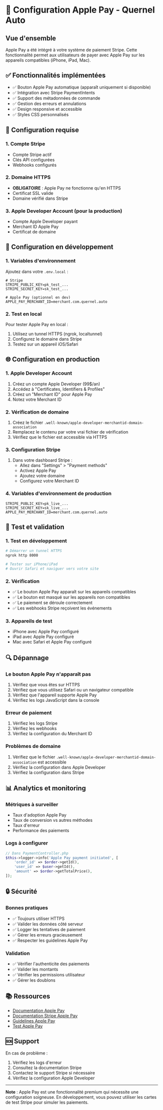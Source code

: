 # 🍎 Configuration Apple Pay - Quernel Auto

## Vue d'ensemble

Apple Pay a été intégré à votre système de paiement Stripe. Cette fonctionnalité permet aux utilisateurs de payer avec Apple Pay sur les appareils compatibles (iPhone, iPad, Mac).

## ✅ Fonctionnalités implémentées

- ✅ Bouton Apple Pay automatique (apparaît uniquement si disponible)
- ✅ Intégration avec Stripe PaymentIntents
- ✅ Support des métadonnées de commande
- ✅ Gestion des erreurs et annulations
- ✅ Design responsive et accessible
- ✅ Styles CSS personnalisés

## 🔧 Configuration requise

### 1. Compte Stripe
- Compte Stripe actif
- Clés API configurées
- Webhooks configurés

### 2. Domaine HTTPS
- **OBLIGATOIRE** : Apple Pay ne fonctionne qu'en HTTPS
- Certificat SSL valide
- Domaine vérifié dans Stripe

### 3. Apple Developer Account (pour la production)
- Compte Apple Developer payant
- Merchant ID Apple Pay
- Certificat de domaine

## 🚀 Configuration en développement

### 1. Variables d'environnement
Ajoutez dans votre `.env.local` :
```env
# Stripe
STRIPE_PUBLIC_KEY=pk_test_...
STRIPE_SECRET_KEY=sk_test_...

# Apple Pay (optionnel en dev)
APPLE_PAY_MERCHANT_ID=merchant.com.quernel.auto
```

### 2. Test en local
Pour tester Apple Pay en local :
1. Utilisez un tunnel HTTPS (ngrok, localtunnel)
2. Configurez le domaine dans Stripe
3. Testez sur un appareil iOS/Safari

## 🌐 Configuration en production

### 1. Apple Developer Account
1. Créez un compte Apple Developer (99$/an)
2. Accédez à "Certificates, Identifiers & Profiles"
3. Créez un "Merchant ID" pour Apple Pay
4. Notez votre Merchant ID

### 2. Vérification de domaine
1. Créez le fichier `.well-known/apple-developer-merchantid-domain-association`
2. Remplacez le contenu par votre vrai fichier de vérification
3. Vérifiez que le fichier est accessible via HTTPS

### 3. Configuration Stripe
1. Dans votre dashboard Stripe :
   - Allez dans "Settings" > "Payment methods"
   - Activez Apple Pay
   - Ajoutez votre domaine
   - Configurez votre Merchant ID

### 4. Variables d'environnement de production
```env
STRIPE_PUBLIC_KEY=pk_live_...
STRIPE_SECRET_KEY=sk_live_...
APPLE_PAY_MERCHANT_ID=merchant.com.quernel.auto
```

## 📱 Test et validation

### 1. Test en développement
```bash
# Démarrer un tunnel HTTPS
ngrok http 8000

# Tester sur iPhone/iPad
# Ouvrir Safari et naviguer vers votre site
```

### 2. Vérification
- ✅ Le bouton Apple Pay apparaît sur les appareils compatibles
- ✅ Le bouton est masqué sur les appareils non compatibles
- ✅ Le paiement se déroule correctement
- ✅ Les webhooks Stripe reçoivent les événements

### 3. Appareils de test
- iPhone avec Apple Pay configuré
- iPad avec Apple Pay configuré
- Mac avec Safari et Apple Pay configuré

## 🔍 Dépannage

### Le bouton Apple Pay n'apparaît pas
1. Vérifiez que vous êtes sur HTTPS
2. Vérifiez que vous utilisez Safari ou un navigateur compatible
3. Vérifiez que l'appareil supporte Apple Pay
4. Vérifiez les logs JavaScript dans la console

### Erreur de paiement
1. Vérifiez les logs Stripe
2. Vérifiez les webhooks
3. Vérifiez la configuration du Merchant ID

### Problèmes de domaine
1. Vérifiez que le fichier `.well-known/apple-developer-merchantid-domain-association` est accessible
2. Vérifiez la configuration dans Apple Developer
3. Vérifiez la configuration dans Stripe

## 📊 Analytics et monitoring

### Métriques à surveiller
- Taux d'adoption Apple Pay
- Taux de conversion vs autres méthodes
- Taux d'erreur
- Performance des paiements

### Logs à configurer
```php
// Dans PaymentController.php
$this->logger->info('Apple Pay payment initiated', [
    'order_id' => $order->getId(),
    'user_id' => $user->getId(),
    'amount' => $order->getTotalPrice(),
]);
```

## 🔒 Sécurité

### Bonnes pratiques
- ✅ Toujours utiliser HTTPS
- ✅ Valider les données côté serveur
- ✅ Logger les tentatives de paiement
- ✅ Gérer les erreurs gracieusement
- ✅ Respecter les guidelines Apple Pay

### Validation
- ✅ Vérifier l'authenticite des paiements
- ✅ Valider les montants
- ✅ Vérifier les permissions utilisateur
- ✅ Gérer les doublons

## 📚 Ressources

- [Documentation Apple Pay](https://developer.apple.com/documentation/apple_pay_on_the_web)
- [Documentation Stripe Apple Pay](https://stripe.com/docs/apple-pay)
- [Guidelines Apple Pay](https://developer.apple.com/design/human-interface-guidelines/apple-pay)
- [Test Apple Pay](https://developer.apple.com/apple-pay/sandbox-testing/)

## 🆘 Support

En cas de problème :
1. Vérifiez les logs d'erreur
2. Consultez la documentation Stripe
3. Contactez le support Stripe si nécessaire
4. Vérifiez la configuration Apple Developer

---

**Note** : Apple Pay est une fonctionnalité premium qui nécessite une configuration soigneuse. En développement, vous pouvez utiliser les cartes de test Stripe pour simuler les paiements. 